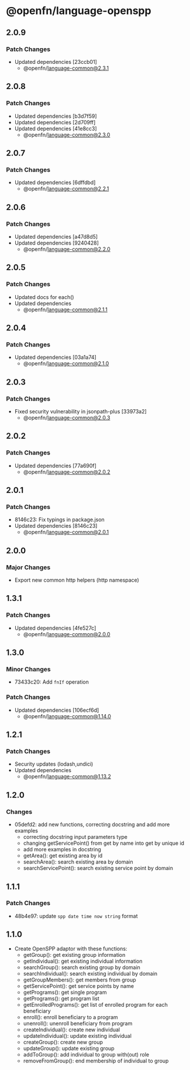 # @openfn/language-openspp

## 2.0.9

### Patch Changes

- Updated dependencies [23ccb01]
  - @openfn/language-common@2.3.1

## 2.0.8

### Patch Changes

- Updated dependencies [b3d7f59]
- Updated dependencies [2d709ff]
- Updated dependencies [41e8cc3]
  - @openfn/language-common@2.3.0

## 2.0.7

### Patch Changes

- Updated dependencies [6dffdbd]
  - @openfn/language-common@2.2.1

## 2.0.6

### Patch Changes

- Updated dependencies [a47d8d5]
- Updated dependencies [9240428]
  - @openfn/language-common@2.2.0

## 2.0.5

### Patch Changes

- Updated docs for each()
- Updated dependencies
  - @openfn/language-common@2.1.1

## 2.0.4

### Patch Changes

- Updated dependencies [03a1a74]
  - @openfn/language-common@2.1.0

## 2.0.3

### Patch Changes

- Fixed security vulnerability in jsonpath-plus [33973a2]
  - @openfn/language-common@2.0.3

## 2.0.2

### Patch Changes

- Updated dependencies [77a690f]
  - @openfn/language-common@2.0.2

## 2.0.1

### Patch Changes

- 8146c23: Fix typings in package.json
- Updated dependencies [8146c23]
  - @openfn/language-common@2.0.1

## 2.0.0

### Major Changes

- Export new common http helpers (http namespace)

## 1.3.1

### Patch Changes

- Updated dependencies [4fe527c]
  - @openfn/language-common@2.0.0

## 1.3.0

### Minor Changes

- 73433c20: Add `fnIf` operation

### Patch Changes

- Updated dependencies [106ecf6d]
  - @openfn/language-common@1.14.0

## 1.2.1

### Patch Changes

- Security updates (lodash,undici)
- Updated dependencies
  - @openfn/language-common@1.13.2

## 1.2.0

### Changes

- 05defd2: add new functions, correcting docstring and add more examples
  - correcting docstring input parameters type
  - changing getServicePoint() from get by name into get by unique id
  - add more examples in docstring
  - getArea(): get existing area by id
  - searchArea(): search existing area by domain
  - searchServicePoint(): search existing service point by domain

## 1.1.1

### Patch Changes

- 48b4e97: update `spp date time now string` format

## 1.1.0

- Create OpenSPP adaptor with these functions:
  - getGroup(): get existing group information
  - getIndividual(): get existing individual information
  - searchGroup(): search existing group by domain
  - searchIndividual(): search existing individual by domain
  - getGroupMembers(): get members from group
  - getServicePoint(): get service points by name
  - getPrograms(): get single program
  - getPrograms(): get program list
  - getEnrolledPrograms(): get list of enrolled program for each beneficiary
  - enroll(): enroll beneficiary to a program
  - unenroll(): unenroll beneficiary from program
  - createIndividual(): create new individual
  - updateIndividual(): update existing individual
  - createGroup(): create new group
  - updateGroup(): update existing group
  - addToGroup(): add individual to group with(out) role
  - removeFromGroup(): end membership of individual to group

